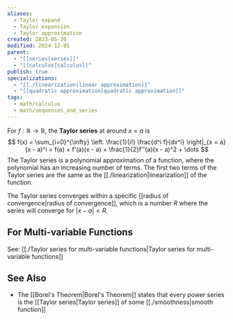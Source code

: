 ```yaml
---
aliases:
  - Taylor expand
  - Taylor expansion
  - Taylor approximation
created: 2023-05-30
modified: 2024-12-01
parent:
  - "[[series|series]]"
  - "[[calculus|calculus]]"
publish: true
specializations:
  - "[[./linearization|linear approximation]]"
  - "[[quadratic approximation|quadratic approximation]]"
tags:
  - math/calculus
  - math/sequences_and_series
---
```

For $f: \mathbb{R} \rightarrow \mathbb{R}$, the **Taylor series** at around $x = a$ is
$$
f(x) = \sum_{i=0}^{\infty} \left. \frac{1}{i!} \frac{d^i f}{dx^i} \right|_{x = a} (x - a)^i = f(a) + f'(a)(x - a) + \frac{1}{2}f''(a)(x - a)^2 + \dots
$$
The Taylor series is a polynomial approximation of a function, where the polynomial has an increasing number of terms. The first two terms of the Taylor series are the same as the [[./linearization|linearization]] of the function.

The Taylor series converges within a specific [[radius of convergence|radius of convergence]], which is a number $R$ where the series will converge for $|x - a| < R$.

## For Multi-variable Functions
See: [[./Taylor series for multi-variable functions|Taylor series for multi-variable functions]]

## See Also
- The [[Borel's Theorem|Borel's Theorem]] states that every power series is the [[Taylor series|Taylor series]] of some [[./smoothness|smooth function]]